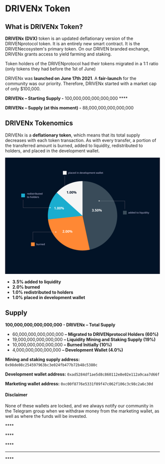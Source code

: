 # DRIVENx Token

## What is DRIVENx Token?

**DRIVENx \(DVX\)** token is an updated deflationary version of the DRIVENprotocol token. It is an entirely new smart contract. It is the DRIVENecosystem's primary token. On our DRIVEN branded exchange, DRIVENx grants access to yield farming and staking. 

Token holders of the DRIVENprotocol had their tokens migrated in a 1:1 ratio \(only tokens they had before the 1st of June\)

DRIVENx was **launched on June 17th 2021**. A **fair-launch** for the community was our priority. Therefore, DRIVENx started with a market cap of only $100,000.

**DRIVENx – Starting Supply -** 100,000,000,000,000,000 ****

**DRIVENx –  Supply \(at this moment\) -** 88,000,000,000,000,000

## **DRIVENx Tokenomics**

DRIVENx is a **deflationary token**, which means that its total supply decreases with each token transaction. As with every transfer, a portion of the transferred amount is burned, added to liquidity, redistributed to holders, and placed in the development wallet.

![](../.gitbook/assets/group-71.jpg)

* **3.5% added to liquidity**
* **2.0% burned**
* **1.0% redistributed to holders**
* **1.0% placed in development wallet**

## Supply

**100,000,000,000,000,000 - DRIVENx – Total Supply**

* 60,000,000,000,000,000 **– Migrated to DRIVENprotocol Holders \(60%\)**
* 19,000,000,000,000,000 **– Liquidity Mining and Staking Supply \(19%\)**
* 10,000,000,000,000,000 **– Burned Initially \(10%\)**
* 4,000,000,000,000,000 **– Development Wallet \(4.0%\)**

**Mining and staking supply address:** `0x98de08c254597963bc3e024fb477b72b48c5380c`

**Development wallet address:** `0xad5284df1ae5d8c860112e8e02e112a9caa7d66f`

**Marketing wallet address:** `0xc00f8776e5331f09f47c062f106c3c98c2a6c30d`

#### **Disclaimer** 

None of these wallets are locked, and we always notify our community in the Telegram group when we withdraw money from the marketing wallet, as well as where the funds will be invested.

\*\*\*\*

\*\*\*\*





\*\*\*\*

 ****

\*\*\*\*

